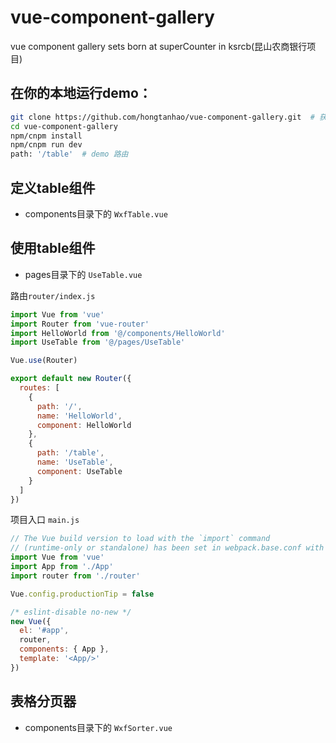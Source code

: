 # vue-component-gallery
vue component gallery sets born at superCounter in ksrcb(昆山农商银行项目)

## 在你的本地运行demo：
```bash
git clone https://github.com/hongtanhao/vue-component-gallery.git  # 获取源码
cd vue-component-gallery
npm/cnpm install
npm/cnpm run dev
path: '/table'  # demo 路由
```
## 定义table组件
+ components目录下的 `WxfTable.vue`

## 使用table组件
+ pages目录下的 `UseTable.vue`

路由`router/index.js`
```javascript
import Vue from 'vue'
import Router from 'vue-router'
import HelloWorld from '@/components/HelloWorld'
import UseTable from '@/pages/UseTable'

Vue.use(Router)

export default new Router({
  routes: [
    {
      path: '/',
      name: 'HelloWorld',
      component: HelloWorld
    },
    {
      path: '/table',
      name: 'UseTable',
      component: UseTable
    }
  ]
})
```
项目入口 `main.js`
```javascript
// The Vue build version to load with the `import` command
// (runtime-only or standalone) has been set in webpack.base.conf with an alias.
import Vue from 'vue'
import App from './App'
import router from './router'

Vue.config.productionTip = false

/* eslint-disable no-new */
new Vue({
  el: '#app',
  router,
  components: { App },
  template: '<App/>'
})
```
## 表格分页器
+ components目录下的 `WxfSorter.vue`
